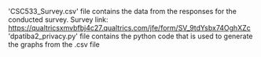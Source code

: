 'CSC533_Survey.csv' file contains the data from the responses for the conducted survey.
Survey link: https://qualtricsxmvbfbj4c27.qualtrics.com/jfe/form/SV_9tdYsbx74OghXZc
'dpatiba2_privacy.py' file contains the python code that is used to generate the graphs from the .csv file
